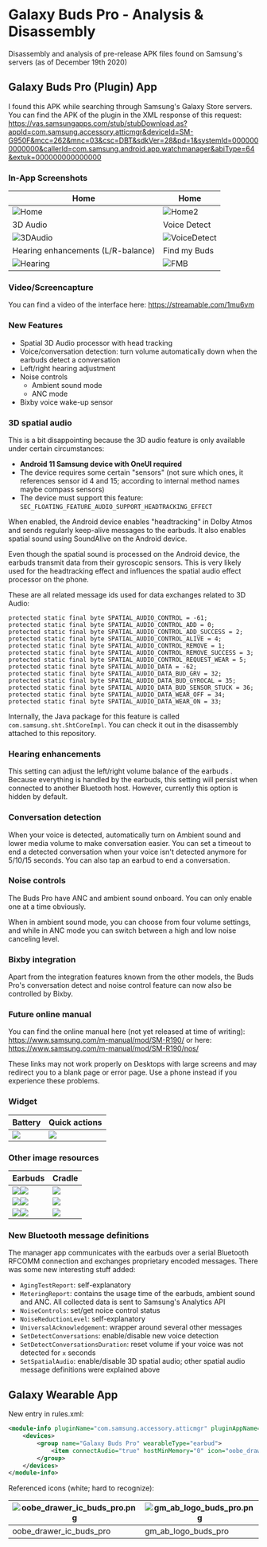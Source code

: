 # Galaxy Buds Pro - Analysis & Disassembly

Disassembly and analysis of pre-release APK files found on Samsung's servers (as of December 19th 2020)

## Galaxy Buds Pro (Plugin) App

I found this APK while searching through Samsung's Galaxy Store servers. You can find the APK of the plugin in the XML response of this request: https://vas.samsungapps.com/stub/stubDownload.as?appId=com.samsung.accessory.atticmgr&deviceId=SM-G950F&mcc=262&mnc=03&csc=DBT&sdkVer=28&pd=1&systemId=0000000000000&callerId=com.samsung.android.app.watchmanager&abiType=64&extuk=000000000000000

### In-App Screenshots

| Home                                | Home                                        |
| ----------------------------------- | ------------------------------------------- |
| ![Home](screenshots/Home.png)       | ![Home2](screenshots/Home2.png)             |
| 3D Audio                            | Voice Detect                                |
| ![3DAudio](screenshots/3DAudio.png) | ![VoiceDetect](screenshots/VoiceDetect.png) |
| Hearing enhancements (L/R-balance)  | Find my Buds                                |
| ![Hearing](screenshots/Hearing.png) | ![FMB](screenshots/FMB.png)                 |

### Video/Screencapture

You can find a video of the interface here: https://streamable.com/1mu6vm

### New Features

* Spatial 3D Audio processor with head tracking
* Voice/conversation detection: turn volume automatically down when the earbuds detect a conversation
* Left/right hearing adjustment
* Noise controls
  * Ambient sound mode
  * ANC mode
* Bixby voice wake-up sensor

### 3D spatial audio

This is a bit disappointing because the 3D audio feature is only available under certain circumstances:

* **Android 11 Samsung device with OneUI required**
* The device requires some certain "sensors" (not sure which ones, it references sensor id 4 and 15; according to internal method names maybe compass sensors)
* The device must support this feature: `SEC_FLOATING_FEATURE_AUDIO_SUPPORT_HEADTRACKING_EFFECT`

When enabled, the Android device enables "headtracking" in Dolby Atmos and sends regularly keep-alive messages to the earbuds. It also enables spatial sound using SoundAlive on the Android device. 

Even though the spatial sound is processed on the Android device, the earbuds transmit data from their gyroscopic sensors. This is very likely used for the headtracking effect and influences the spatial audio effect processor on the phone.

These are all related message ids used for data exchanges related to 3D Audio:

```
protected static final byte SPATIAL_AUDIO_CONTROL = -61;
protected static final byte SPATIAL_AUDIO_CONTROL_ADD = 0;
protected static final byte SPATIAL_AUDIO_CONTROL_ADD_SUCCESS = 2;
protected static final byte SPATIAL_AUDIO_CONTROL_ALIVE = 4;
protected static final byte SPATIAL_AUDIO_CONTROL_REMOVE = 1;
protected static final byte SPATIAL_AUDIO_CONTROL_REMOVE_SUCCESS = 3;
protected static final byte SPATIAL_AUDIO_CONTROL_REQUEST_WEAR = 5;
protected static final byte SPATIAL_AUDIO_DATA = -62;
protected static final byte SPATIAL_AUDIO_DATA_BUD_GRV = 32;
protected static final byte SPATIAL_AUDIO_DATA_BUD_GYROCAL = 35;
protected static final byte SPATIAL_AUDIO_DATA_BUD_SENSOR_STUCK = 36;
protected static final byte SPATIAL_AUDIO_DATA_WEAR_OFF = 34;
protected static final byte SPATIAL_AUDIO_DATA_WEAR_ON = 33;
```

Internally, the Java package for this feature is called `com.samsung.sht.ShtCoreImpl`. You can check it out in the disassembly attached to this repository.

### Hearing enhancements

This setting can adjust the left/right volume balance of the earbuds . Because everything is handled by the earbuds, this setting will persist when connected to another Bluetooth host. However, currently this option is hidden by default.

### Conversation detection

When your voice is detected, automatically turn on Ambient sound and lower media volume to make conversation easier. You can set a timeout to end a detected conversation when your voice isn\'t detected anymore for 5/10/15 seconds. You can also tap an earbud to end a conversation.

### Noise controls

The Buds Pro have ANC and ambient sound onboard. You can only enable one at a time obviously.

When in ambient sound mode, you can choose from four volume settings, and while in ANC mode you can switch between a high and low noise canceling level.

### Bixby integration

Apart from the integration features known from the other models, the Buds Pro's conversation detect and noise control feature can now also be controlled by Bixby.

### Future online manual

You can find the online manual here (not yet released at time of writing):
<https://www.samsung.com/m-manual/mod/SM-R190/>
or here:
<https://www.samsung.com/m-manual/mod/SM-R190/nos/>

These links may not work properly on Desktops with large screens and may redirect you to a blank page or error page. Use a phone instead if you experience these problems.

### Widget

| Battery                                                      | Quick actions                                                |
| ------------------------------------------------------------ | ------------------------------------------------------------ |
| ![](com.samsung.accessory.atticmgr/resources/res/drawable-ko-xxhdpi/widget_preview_battery.png) | ![](com.samsung.accessory.atticmgr/resources/res/drawable-ko-xxhdpi/widget_preview_master.png) |

### Other image resources

| Earbuds                                                      | Cradle                                                       |
| ------------------------------------------------------------ | ------------------------------------------------------------ |
| ![](com.samsung.accessory.atticmgr/resources/res/drawable-xxhdpi/gw_buds_kv_left_violet.png)![](com.samsung.accessory.atticmgr/resources/res/drawable-xxhdpi/gw_buds_kv_right_violet.png) | ![](com.samsung.accessory.atticmgr/resources/res/drawable-xxhdpi/gw_buds_kv_cradle_violet.png) |
| ![](com.samsung.accessory.atticmgr/resources/res/drawable-xxhdpi/gw_buds_kv_left_silver.png)![](com.samsung.accessory.atticmgr/resources/res/drawable-xxhdpi/gw_buds_kv_right_silver.png) | ![](com.samsung.accessory.atticmgr/resources/res/drawable-xxhdpi/gw_buds_kv_cradle_silver.png) |
| ![](com.samsung.accessory.atticmgr/resources/res/drawable-xxhdpi/gw_buds_kv_left_black.png)![](com.samsung.accessory.atticmgr/resources/res/drawable-xxhdpi/gw_buds_kv_right_black.png) | ![](com.samsung.accessory.atticmgr/resources/res/drawable-xxhdpi/gw_buds_kv_cradle_black.png) |

### New Bluetooth message definitions

The manager app communicates with the earbuds over a serial Bluetooth RFCOMM connection and exchanges proprietary encoded messages. There was some new interesting stuff added:

* `AgingTestReport`: self-explanatory
* `MeteringReport`: contains the usage time of the earbuds, ambient sound and ANC. All collected data is sent to Samsung's Analytics API
* `NoiseControls`: set/get noice control status
* `NoiseReductionLevel`: self-explanatory
* `UniversalAcknowledgement`: wrapper around several other messages
* `SetDetectConversations`: enable/disable new voice detection 
* `SetDetectConversationsDuration`: reset volume if your voice was not detected for `x` seconds  
* `SetSpatialAudio`: enable/disable 3D spatial audio; other spatial audio message definitions were explained above 

## Galaxy Wearable App

New entry in rules.xml:
```xml
<module-info pluginName="com.samsung.accessory.atticmgr" pluginAppName="Galaxy Buds Pro">
    <devices>
        <group name="Galaxy Buds Pro" wearableType="earbud">
            <item connectAudio="true" hostMinMemory="0" icon="oobe_drawer_ic_buds_pro" supportMultiConnection="true" supportNonSamsung="true" supportTablet="true" switchGearTitleIcon="gm_ab_logo_buds_pro">Galaxy Buds Pro</item>
        </group>
    </devices>
</module-info>
```

Referenced icons (white; hard to recognize):

| ![oobe_drawer_ic_buds_pro.png](com.samsung.app.watchmanager/resources/res/drawable-xhdpi/oobe_drawer_ic_buds_pro.png) | ![gm_ab_logo_buds_pro.png](com.samsung.app.watchmanager/resources/res/drawable-xxhdpi/gm_ab_logo_buds_pro.png) |
| ------------------------------------------------------------ | ------------------------------------------------------------ |
| oobe_drawer_ic_buds_pro                                      | gm_ab_logo_buds_pro                                          |




